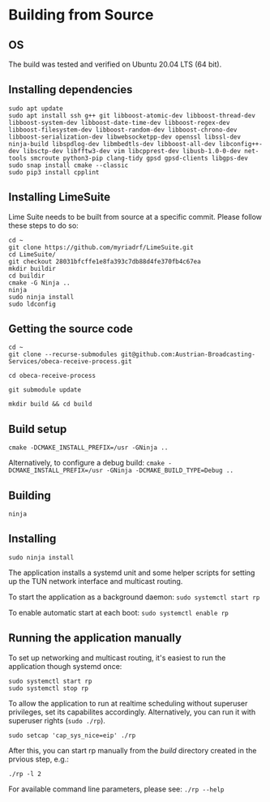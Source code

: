 # Building from Source

## OS

The build was tested and verified on Ubuntu 20.04 LTS (64 bit).

## Installing dependencies

````
sudo apt update
sudo apt install ssh g++ git libboost-atomic-dev libboost-thread-dev libboost-system-dev libboost-date-time-dev libboost-regex-dev libboost-filesystem-dev libboost-random-dev libboost-chrono-dev libboost-serialization-dev libwebsocketpp-dev openssl libssl-dev ninja-build libspdlog-dev libmbedtls-dev libboost-all-dev libconfig++-dev libsctp-dev libfftw3-dev vim libcpprest-dev libusb-1.0-0-dev net-tools smcroute python3-pip clang-tidy gpsd gpsd-clients libgps-dev
sudo snap install cmake --classic
sudo pip3 install cpplint
````

## Installing LimeSuite

Lime Suite needs to be built from source at a specific commit. Please follow these steps to do so:

````
cd ~
git clone https://github.com/myriadrf/LimeSuite.git
cd LimeSuite/
git checkout 28031bfcffe1e8fa393c7db88d4fe370fb4c67ea
mkdir buildir
cd buildir
cmake -G Ninja ..
ninja
sudo ninja install
sudo ldconfig
````

## Getting the source code

````
cd ~
git clone --recurse-submodules git@github.com:Austrian-Broadcasting-Services/obeca-receive-process.git

cd obeca-receive-process

git submodule update

mkdir build && cd build
````

## Build setup
`` cmake -DCMAKE_INSTALL_PREFIX=/usr -GNinja .. ``

Alternatively, to configure a debug build:
`` cmake -DCMAKE_INSTALL_PREFIX=/usr -GNinja -DCMAKE_BUILD_TYPE=Debug .. ``

## Building
`` ninja ``

## Installing
`` sudo ninja install `` 

The application installs a systemd unit and some helper scripts for setting up the TUN network interface and multicast routing.

To start the application as a background daemon:
`` sudo systemctl start rp ``

To enable automatic start at each boot:
`` sudo systemctl enable rp ``

## Running the application manually

To set up networking and multicast routing, it's easiest to run the application though systemd once:
```` 
sudo systemctl start rp 
sudo systemctl stop rp  
````

To allow the application to run at realtime scheduling without superuser privileges, set its capabilites 
accordingly. Alternatively, you can run it with superuser rights (``sudo ./rp``).

`` sudo setcap 'cap_sys_nice=eip' ./rp ``

After this, you can start rp manually from the _build_ directory created in the prvious step, e.g.:

`` ./rp -l 2 ``

For available command line parameters, please see:
`` ./rp --help ``


